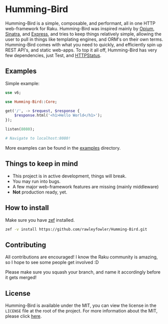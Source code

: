 # Humming-Bird
Humming-Bird is a simple, composable, and performant, all in one HTTP web-framework for Raku.
Humming-Bird was inspired mainly by [Opium](https://github.com/rgrinberg/opium), [Sinatra](https://sinatrarb.com), and [Express](https://expressjs.com), and tries to keep
things relatively simple, allowing the user to pull in things like templating engines,
and ORM's on their own terms. Humming-Bird comes with what you need to quickly, and efficiently spin up REST API's, and static web-apps. To top it all off, Humming-Bird has very few dependencies, just Test, and [HTTPStatus](https://github.com/lizmat/HTTP-Status).

## Examples
Simple example:
```raku
use v6;

use Humming-Bird::Core;

get('/', -> $request, $response {
    $response.html('<h1>Hello World</h1>');
});

listen(8080);

# Navigate to localhost:8080!
```
More examples can be found in the [examples](https://github.com/rawleyfowler/Humming-Bird/tree/main/examples) directory.

## Things to keep in mind
- This project is in active development, things will break.
- You may run into bugs.
- A few major web-framework features are missing (mainly middleware)
- **Not** production ready, yet.

## How to install
Make sure you have [zef](https://github.com/ugexe/zef) installed.
```bash
zef -v install https://github.com/rawleyfowler/Humming-Bird.git
```

## Contributing
All contributions are encouraged! I know the Raku community is amazing, so I hope to see
some people get involved :D

Please make sure you squash your branch, and name it accordingly before it gets merged!

## License
Humming-Bird is available under the MIT, you can view the license in the `LICENSE` file
at the root of the project. For more information about the MIT, please click
[here](https://mit-license.org/).
